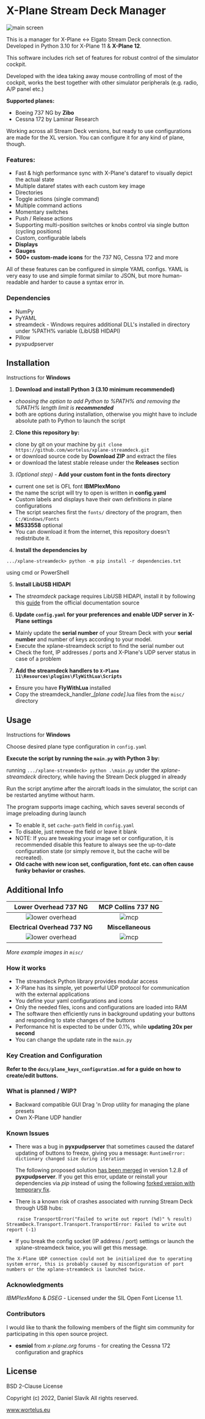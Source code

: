 # X-Plane Stream Deck Manager
![main screen](misc/main.jpg)

This is a manager for X-Plane <-> Elgato Stream Deck connection. Developed in Python 3.10 for X-Plane 11 & **X-Plane 12**.

This software includes rich set of features for robust control of the simulator cockpit.

Developed with the idea taking away mouse controlling of most of the cockpit, 
works the best together with other simulator peripherals (e.g. radio, A/P panel etc.)

**Supported planes:**
- Boeing 737 NG by **Zibo**
- Cessna 172 by Laminar Research

Working across all Stream Deck versions, but ready to use configurations are made for the XL version.
You can configure it for any kind of plane, though.

### Features:
- Fast & high performance sync with X-Plane's dataref to visually depict the actual state
- Multiple dataref states with each custom key image
- Directories
- Toggle actions (single command)
- Multiple command actions
- Momentary switches
- Push / Release actions
- Supporting multi-position switches or knobs control via single button (cycling positions)
- Custom, configurable labels
- **Displays**
- **Gauges**
- **500+ custom-made icons** for the 737 NG, Cessna 172 and more

All of these features can be configured in simple YAML configs. YAML is very easy to use
and simple format similar to JSON, but more human-readable and harder to cause a syntax error in.

### Dependencies
- NumPy
- PyYAML
- streamdeck - Windows requires additional DLL's installed in directory under %PATH% variable (LibUSB HIDAPI)
- Pillow
- pyxpudpserver

## Installation
Instructions for **Windows**

1. **Download and install Python 3 (3.10 minimum recommended)**

- *choosing the option to add Python to %PATH% and removing the %PATH% length limit is **recommended***
- both are options during installation, otherwise you might have to include absolute path to Python to launch the script

2. **Clone this repository by:**
- clone by git on your machine by `git clone https://github.com/wortelus/xplane-streamdeck.git`
- or download source code by **Download ZIP** and extract the files
- or download the latest stable release under the **Releases** section
3. *(Optional step)* - **Add your custom font in the fonts directory**
- current one set is OFL font **IBMPlexMono**
- the name the script will try to open is written in **config.yaml**
- Custom labels and displays have their own definitions in plane configurations
- The script searches first the `fonts/` directory of the program, then `C:/Windows/Fonts`
- **MS33558** optional
- You can download it from the internet, this repository doesn't redistribute it.
4. **Install the dependencies by**

`.../xplane-streamdeck> python -m pip install -r dependencies.txt`

using cmd or PowerShell

5. **Install LibUSB HIDAPI**

- The *streamdeck* package requires LibUSB HIDAPI, install it by following this 
[guide](https://python-elgato-streamdeck.readthedocs.io/en/stable/pages/backend_libusb_hidapi.html)
from the official documentation source

6. **Update `config.yaml` for your preferences and enable UDP server in X-Plane settings**
- Mainly update the **serial number** of your Stream Deck with your **serial 
number** and number of keys according to your model. 
- Execute the xplane-streamdeck script to find the serial number out
- Check the font, IP addresses / ports and X-Plane's UDP server status in case of a problem
7. **Add the streamdeck handlers to `X-Plane 11\Resources\plugins\FlyWithLua\Scripts`**
- Ensure you have **FlyWithLua** installed
- Copy the streamdeck_handler_*[plane code]*.lua files from the `misc/` directory

## Usage
Instructions for **Windows**

Choose desired plane type configuration in `config.yaml`

**Execute the script by running the `main.py` with Python 3 by:**

running `.../xplane-streamdeck> python .\main.py` under the *xplane-streamdeck* directory, 
while having the Stream Deck plugged in already

Run the script anytime after the aircraft loads in the simulator, the script can be restarted anytime without harm.

The program supports image caching, which saves several seconds of image preloading during launch
- To enable it, set `cache-path` field in `config.yaml`
- To disable, just remove the field or leave it blank
- NOTE: If you are tweaking your image set or configuration, it is recommended disable this feature 
to always see the up-to-date configuration state (or simply remove it, but the cache will be recreated).
- **Old cache with new icon set, configuration, font etc. can often cause funky behavior or crashes.**

## Additional Info
|        Lower Overhead 737 NG        |   MCP Collins 737 NG   |
|:-----------------------------------:|:----------------------:|
| ![lower overhead](misc/lwrovhd.jpg) |  ![mcp](misc/mcp.jpg)  |
|   **Electrical Overhead 737 NG**    |   **Miscellaneous**    |
|  ![lower overhead](misc/elec.jpg)   | ![mcp](misc/right.jpg) |

*More example images in `misc/`*

### How it works
- The streamdeck Python library provides modular access
- X-Plane has its simple, yet powerful UDP protocol for communication with the external applications 
- You define your yaml configurations and icons 
- Only the needed files, icons and configurations are loaded into RAM 
- The software then efficiently runs in background updating your buttons and responding to state changes of the buttons 
- Performance hit is expected to be under 0.1%, while **updating 20x per second**
- You can change the update rate in the `main.py`

### Key Creation and Configuration
**Refer to the `docs/plane_keys_configuration.md` for a guide on how to create/edit buttons.**

### What is planned / WIP?
- Backward compatible GUI Drag 'n Drop utility for managing the plane presets
- Own X-Plane UDP handler

### Known Issues
- There was a bug in **pyxpudpserver** that sometimes caused the dataref updating of buttons to
freeze, giving you a message:
`
RuntimeError: dictionary changed size during iteration
`

    The following proposed solution [has been merged](https://github.com/leleopard/pyXPUDPServer/pull/5) in version 1.2.8 of **pyxpudpserver**. If you get this error, update or reinstall your dependencies via *pip* instead of using the following [forked version with temporary fix](https://github.com/wortelus/pyXPUDPServer).

- There is a known risk of crashes associated with running Stream Deck through USB hubs:
```
    raise TransportError("Failed to write out report (%d)" % result)
StreamDeck.Transport.Transport.TransportError: Failed to write out report (-1) 
```

- If you break the config socket (IP address / port) settings or launch the xplane-streamdeck twice, you will get
this message.
```
The X-Plane UDP connection could not be initialized due to operating system error, this is probably caused by misconfiguration of port numbers or the xplane-streamdeck is launched twice.
```
### Acknowledgments
*IBMPlexMono* &
*DSEG* - Licensed under the SIL Open Font License 1.1.
### Contributors
I would like to thank the following members of the flight sim community for participating in this open source project.
 - **esmiol** from *x-plane.org* forums - for creating the Cessna 172 configuration and graphics

## License
BSD 2-Clause License

Copyright (c) 2022, Daniel Slavík All rights reserved.

www.wortelus.eu
